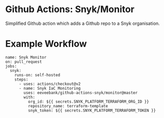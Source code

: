 # Github Actions: Snyk/Monitor

Simplified Github action which adds a Github repo to a Snyk organisation.

# Example Workflow

```
name: Snyk Monitor
on: pull_request
jobs:
  snyk:
    runs-on: self-hosted
    steps:
      - uses: actions/checkout@v2
      - name: Snyk IaC Monitoring
        uses: eeveebank/github-actions-snyk/monitor@master
        with:
          org_id: ${{ secrets.SNYK_PLATFORM_TERRAFORM_ORG_ID }}
          repository_name: terraform-template
          snyk_token: ${{ secrets.SNYK_PLATFORM_TERRAFORM_TOKEN }}
```

